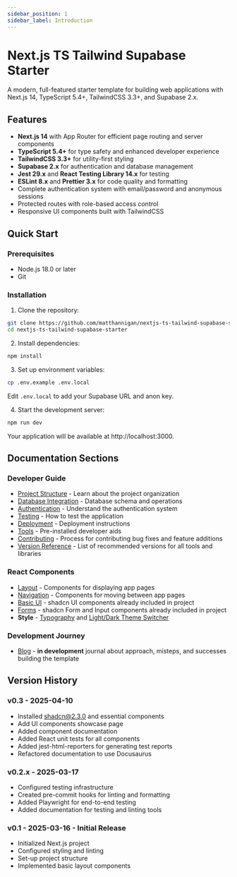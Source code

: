 ```yaml
---
sidebar_position: 1
sidebar_label: Introduction
---
```


# Next.js TS Tailwind Supabase Starter

A modern, full-featured starter template for building web applications with Next.js 14, TypeScript 5.4+, TailwindCSS 3.3+, and Supabase 2.x.

## Features

- **Next.js 14** with App Router for efficient page routing and server components
- **TypeScript 5.4+** for type safety and enhanced developer experience
- **TailwindCSS 3.3+** for utility-first styling
- **Supabase 2.x** for authentication and database management
- **Jest 29.x** and **React Testing Library 14.x** for testing
- **ESLint 8.x** and **Prettier 3.x** for code quality and formatting
- Complete authentication system with email/password and anonymous sessions
- Protected routes with role-based access control
- Responsive UI components built with TailwindCSS

## Quick Start

### Prerequisites

- Node.js 18.0 or later
- Git

### Installation

1. Clone the repository:

```bash
git clone https://github.com/matthannigan/nextjs-ts-tailwind-supabase-starter.git
cd nextjs-ts-tailwind-supabase-starter
```

2. Install dependencies:

```bash
npm install
```

3. Set up environment variables:

```bash
cp .env.example .env.local
```

Edit `.env.local` to add your Supabase URL and anon key.

4. Start the development server:

```bash
npm run dev
```

Your application will be available at http://localhost:3000.

## Documentation Sections

### Developer Guide

- [Project Structure](./developer-guide/structure) - Learn about the project organization
- [Database Integration](./developer-guide/database-features/integration) - Database schema and operations
- [Authentication](./developer-guide/database-features/authentication) - Understand the authentication system
- [Testing](./developer-guide/testing) - How to test the application
- [Deployment](./developer-guide/deployment) - Deployment instructions
- [Tools](./developer-guide/tools/) -  Pre-installed developer aids
- [Contributing](./developer-guide/contributing) - Process for contributing bug fixes and feature additions
- [Version Reference](./developer-guide/version-reference) - List of recommended versions for all tools and libraries

### React Components

- [Layout](./components/layout) - Components for displaying app pages
- [Navigation](./components/navigation) - Components for moving between app pages
- [Basic UI](./components/ui) - shadcn UI components already included in project
- [Forms](./components/forms) - shadcn Form and Input components already included in project 
- **Style** - [Typography](./components/style/typography) and [Light/Dark Theme Switcher](./components/style/theme-switch)

### Development Journey

- [Blog](./blog) - **in development** journal about approach, misteps, and successes building the template

## Version History

### v0.3 - 2025-04-10
- Installed shadcn@2.3.0 and essential components
- Add UI components showcase page
- Added component documentation
- Added React unit tests for all components
- Added jest-html-reporters for generating test reports
- Refactored documentation to use Docusaurus

### v0.2.x - 2025-03-17

- Configured testing infrastructure
- Created pre-commit hooks for linting and formatting
- Added Playwright for end-to-end testing
- Added documentation for testing and linting tools

### v0.1 - 2025-03-16 - Initial Release

- Initialized Next.js project
- Configured styling and linting
- Set-up project structure
- Implemented basic layout components
